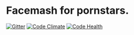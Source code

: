 # Facemash for pornstars.
[![Gitter](https://badges.gitter.im/xenx/pornmash.svg)](https://gitter.im/xenx/pornmash?utm_source=badge&utm_medium=badge&utm_campaign=pr-badge)
[![Code Climate](https://codeclimate.com/github/xenx/pornmash/badges/gpa.svg)](https://codeclimate.com/github/xenx/pornmash)
[![Code Health](https://landscape.io/github/xenx/pornmash/master/landscape.svg?style=flat)](https://landscape.io/github/xenx/pornmash/master)
